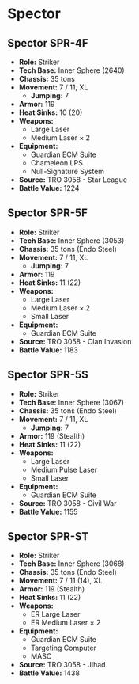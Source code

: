 # Spector
## Spector SPR-4F
- **Role:** Striker
- **Tech Base:** Inner Sphere (2640)
- **Chassis:** 35 tons
- **Movement:** 7 / 11, XL
  - **Jumping:** 7
- **Armor:** 119
- **Heat Sinks:** 10 (20)
- **Weapons:**
  - Large Laser
  - Medium Laser × 2
- **Equipment:**
  - Guardian ECM Suite
  - Chameleon LPS
  - Null-Signature System
- **Source:** TRO 3058 - Star League
- **Battle Value:** 1224

## Spector SPR-5F
- **Role:** Striker
- **Tech Base:** Inner Sphere (3053)
- **Chassis:** 35 tons (Endo Steel)
- **Movement:** 7 / 11, XL
  - **Jumping:** 7
- **Armor:** 119
- **Heat Sinks:** 11 (22)
- **Weapons:**
  - Large Laser
  - Medium Laser × 2
  - Small Laser
- **Equipment:**
  - Guardian ECM Suite
- **Source:** TRO 3058 - Clan Invasion
- **Battle Value:** 1183

## Spector SPR-5S
- **Role:** Striker
- **Tech Base:** Inner Sphere (3067)
- **Chassis:** 35 tons (Endo Steel)
- **Movement:** 7 / 11, XL
  - **Jumping:** 7
- **Armor:** 119 (Stealth)
- **Heat Sinks:** 11 (22)
- **Weapons:**
  - Large Laser
  - Medium Pulse Laser
  - Small Laser
- **Equipment:**
  - Guardian ECM Suite
- **Source:** TRO 3058 - Civil War
- **Battle Value:** 1155

## Spector SPR-ST
- **Role:** Striker
- **Tech Base:** Inner Sphere (3068)
- **Chassis:** 35 tons (Endo Steel)
- **Movement:** 7 / 11 (14), XL
- **Armor:** 119 (Stealth)
- **Heat Sinks:** 11 (22)
- **Weapons:**
  - ER Large Laser
  - ER Medium Laser × 2
- **Equipment:**
  - Guardian ECM Suite
  - Targeting Computer
  - MASC
- **Source:** TRO 3058 - Jihad
- **Battle Value:** 1438

